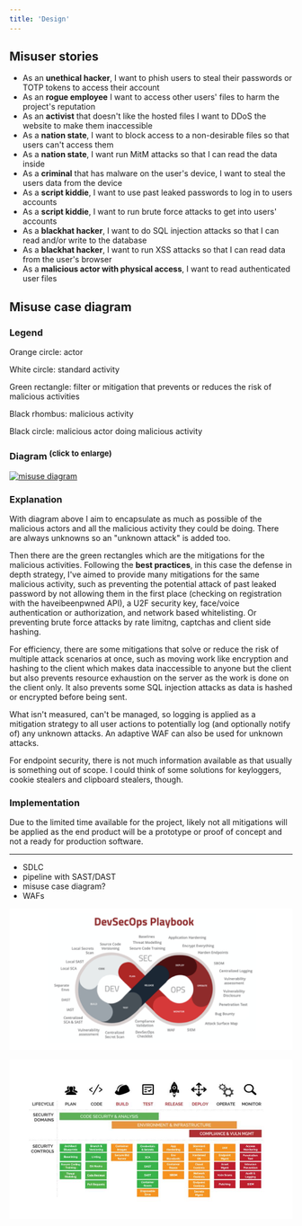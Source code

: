 ```yaml
---
title: 'Design'
---
```


## Misuser stories

- As an **unethical hacker**, I want to phish users to steal their passwords or TOTP tokens to access their account
- As an **rogue employee** I want to access other users' files to harm the project's reputation
- As an **activist** that doesn't like the hosted files I want to DDoS the website to make them inaccessible
- As a **nation state**, I want to block access to a non-desirable files so that users can't access them
- As a **nation state**, I want run MitM attacks so that I can read the data inside
- As a **criminal** that has malware on the user's device, I want to steal the users data from the device
- As a **script kiddie**, I want to use past leaked passwords to log in to users accounts
- As a **script kiddie**, I want to run brute force attacks to get into users' accounts
- As a **blackhat hacker**, I want to do SQL injection attacks so that I can read and/or write to the database
- As a **blackhat hacker**, I want to run XSS attacks so that I can read data from the user's browser
- As a **malicious actor with physical access**, I want to read authenticated user files

## Misuse case diagram

### Legend

Orange circle: actor

White circle: standard activity

Green rectangle: filter or mitigation that prevents or reduces the risk of malicious activities

Black rhombus: malicious activity

Black circle: malicious actor doing malicious activity

### Diagram <sup>(click to enlarge)</sup>

[![misuse diagram](/portfolio-cs7/misuse-diagram.png)](/portfolio-cs7/misuse-diagram.png)

### Explanation

With diagram above I aim to encapsulate as much as possible of the malicious actors and all the malicious activity they could be doing. There are always unknowns so an "unknown attack" is added too.

Then there are the green rectangles which are the mitigations for the malicious activities. Following the **best practices**, in this case the defense in depth strategy, I've aimed to provide many mitigations for the same malicious activity, such as preventing the potential attack of past leaked password by not allowing them in the first place (checking on registration with the haveibeenpwned API), a U2F security key, face/voice authentication or authorization, and network based whitelisting. Or preventing brute force attacks by rate limitng, captchas and client side hashing.

For efficiency, there are some mitigations that solve or reduce the risk of multiple attack scenarios at once, such as moving work like encryption and hashing to the client which makes data inaccessible to anyone but the client but also prevents resource exhaustion on the server as the work is done on the client only. It also prevents some SQL injection attacks as data is hashed or encrypted before being sent.

What isn't measured, can't be managed, so logging is applied as a mitigation strategy to all user actions to potentially log (and optionally notify of) any unknown attacks. An adaptive WAF can also be used for unknown attacks.

For endpoint security, there is not much information available as that usually is something out of scope. I could think of some solutions for keyloggers, cookie stealers and clipboard stealers, though.

### Implementation

Due to the limited time available for the project, likely not all mitigations will be applied as the end product will be a prototype or proof of concept and not a ready for production software.

---

- SDLC
- pipeline with SAST/DAST
- misuse case diagram?
- WAFs

[![devsecops playbook](https://raw.githubusercontent.com/6mile/DevSecOps-Playbook/main/images/devsecops-loop-securestack-final-1280x640.png)
](https://github.com/6mile/DevSecOps-Playbook)

[![devsecops controls](https://raw.githubusercontent.com/6mile/DevSecOps-Playbook/main/images/devsecops-controls.jpg)](https://github.com/6mile/DevSecOps-Playbook)
